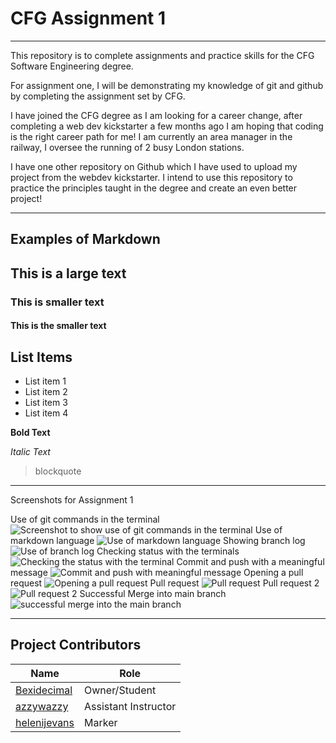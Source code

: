 # CFG Assignment 1
_______
This repository is to complete assignments and practice skills for the CFG Software Engineering degree.

For assignment one, I will be demonstrating my knowledge of git and github by completing the assignment set by CFG.

I have joined the CFG degree as I am looking for a career change, after completing a web dev kickstarter a few months ago I am hoping that coding is the right career path for me! 
I am currently an area manager in the railway, I oversee the running of 2 busy London stations. 

I have one other repository on Github which I have used to upload my project from the webdev kickstarter. I intend to use this repository to practice the principles taught in the degree
and create an even better project! 
________
## Examples of Markdown

## This is a large text

### This is smaller text

#### This is the smaller text

## List Items
- List item 1
- List item 2
- List item 3
- List item 4

**Bold Text** 

*Italic Text*

> blockquote
________
Screenshots for Assignment 1

Use of git commands in the terminal
![Screenshot to show use of git commands in the terminal](/images/git_commands.png)
Use of markdown language
![Use of markdown language](images/Markdown.png)
Showing branch log
![Use of branch log](images/branch_log.png)
Checking status with the terminals
![Checking the status with the terminal](images/checking_status.png)
Commit and push with a meaningful message
![Commit and push with meaningful message](images/commitandpush.png)
Opening a pull request
![Opening a pull request](images/open_pull.png)
Pull request
![Pull request](images/pull_request.png)
Pull request 2
![Pull request 2](images/Pull_request_two.png)
Successful Merge into main branch
![successful merge into the main branch](images/Successful_merge.png)


______________
## Project Contributors
| Name                                            | Role                 |
|-------------------------------------------------|----------------------|
| [Bexidecimal](https://github.com/Bexidecimal)   | Owner/Student        |
| [azzywazzy](https://github.com/azzywazzy)       | Assistant Instructor |
| [helenijevans](https://github.com/helenijevans) | Marker |


